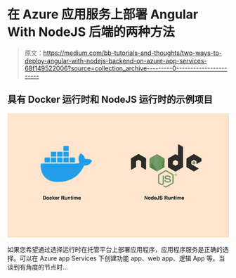 # 在 Azure 应用服务上部署 Angular With NodeJS 后端的两种方法

> 原文：<https://medium.com/bb-tutorials-and-thoughts/two-ways-to-deploy-angular-with-nodejs-backend-on-azure-app-services-68f149522006?source=collection_archive---------0----------------------->

## 具有 Docker 运行时和 NodeJS 运行时的示例项目

![](img/9f9c009abf2d6749865a802e79d83cbf.png)

如果您希望通过选择运行时在托管平台上部署应用程序，应用程序服务是正确的选择。可以在 Azure app Services 下创建功能 app、web app、逻辑 App 等。当谈到有角度的节点时…